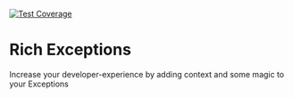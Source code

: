 [![Test Coverage](https://raw.githubusercontent.com/Fanmade/rich-exceptions/array/main/badge-coverage.svg)](https://packagist.org/packages/hi-folks/array)

# Rich Exceptions
Increase your developer-experience by adding context and some magic to your Exceptions
